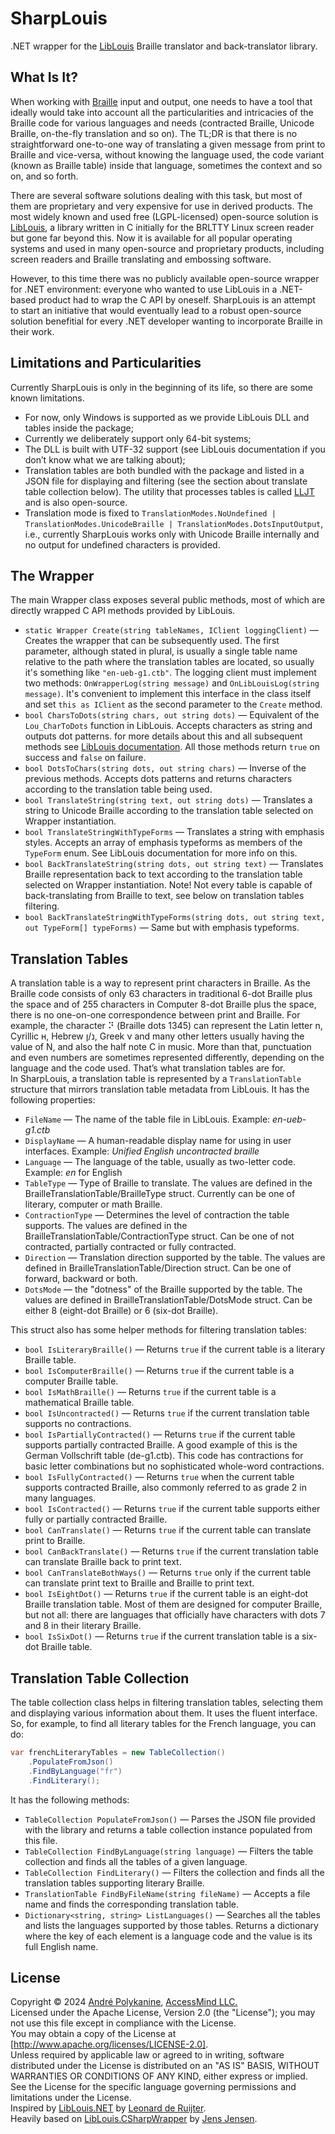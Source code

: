 # SharpLouis

.NET wrapper for the [LibLouis](https://github.com/liblouis/liblouis) Braille translator and back-translator library.

## What Is It?

When working with [Braille](https://en.wikipedia.org/wiki/Braille) input and output, one needs to have a tool that ideally would take into account all the particularities and intricacies of the Braille code for various languages and needs (contracted Braille, Unicode Braille, on-the-fly translation and so on). The TL;DR is that there is no straightforward one-to-one way of translating a given message from print to Braille and vice-versa, without knowing the language used, the code variant (known as Braille table) inside that language, sometimes the context and so on, and so forth.

There are several software solutions dealing with this task, but most of them are proprietary and very expensive for use in derived products. The most widely known and used free (LGPL-licensed) open-source solution is [LibLouis](https://github.com/liblouis/liblouis), a library written in C initially for the BRLTTY Linux screen reader but gone far beyond this. Now it is available for all popular operating systems and used in many open-source and proprietary products, including screen readers and Braille translating and embossing software.

However, to this time there was no publicly available open-source wrapper for .NET environment: everyone who wanted to use LibLouis in a .NET-based product had to wrap the C API by oneself. SharpLouis is an attempt to start an initiative that would eventually lead to a robust open-source solution benefitial for every .NET developer wanting to incorporate Braille in their work.

## Limitations and Particularities

Currently SharpLouis is only in the beginning of its life, so there are some known limitations.

* For now, only Windows is supported as we provide LibLouis DLL and tables inside the package;
* Currently we deliberately support only 64-bit systems;
* The DLL is built with UTF-32 support (see LibLouis documentation if you don’t know what we are talking about);
* Translation tables are both bundled with the package and listed in a JSON file for displaying and filtering (see the section about translate table collection below). The utility that processes tables is called [LLJT](https://github.com/accessmind/liblouis-jsonify-tables) and is also open-source.
* Translation mode is fixed to `TranslationModes.NoUndefined | TranslationModes.UnicodeBraille | TranslationModes.DotsInputOutput`, i.e., currently SharpLouis works only with Unicode Braille internally and no output for undefined characters is provided.

## The Wrapper

The main Wrapper class exposes several public methods, most of which are directly wrapped C API methods provided by LibLouis.

* `static Wrapper Create(string tableNames, IClient loggingClient)` — Creates the wrapper that can be subsequently used. The first parameter, although stated in plural, is usually a single table name relative to the path where the translation tables are located, so usually it's something like `"en-ueb-g1.ctb"`. The logging client must implement two methods: `OnWrapperLog(string message)` and `OnLibLouisLog(string message)`. It's convenient to implement this interface in the class itself and set `this as IClient` as the second parameter to the `Create` method.
* `bool CharsToDots(string chars, out string dots)` — Equivalent of the `Lou_CharToDots` function in LibLouis. Accepts characters as string and outputs dot patterns. for more details about this and all subsequent methods see [LibLouis documentation](https://liblouis.io/documentation/liblouis.html). All those methods return `true` on success and `false` on failure.
* `bool DotsToChars(string dots, out string chars)` — Inverse of the previous methods. Accepts dots patterns and returns characters according to the translation table being used.
* `bool TranslateString(string text, out string dots)` — Translates a string to Unicode Braille according to the translation table selected on Wrapper instantiation.
* `bool TranslateStringWithTypeForms` — Translates a string with emphasis styles. Accepts an array of emphasis typeforms as members of the `TypeForm` enum. See LibLouis documentation for more info on this.
* `bool BackTranslateString(string dots, out string text)` — Translates Braille representation back to text according to the translation table selected on Wrapper instantiation. Note! Not every table is capable of back-translating from Braille to text, see below on translation tables filtering.
* `bool BackTranslateStringWithTypeForms(string dots, out string text, out TypeForm[] typeForms)` — Same but with emphasis typeforms.

## Translation Tables

A translation table is a way to represent print characters in Braille. As the Braille code consists of only 63 characters in traditional 6-dot Braille plus the space and of 255 characters in Computer 8-dot Braille plus the space, there is no one-on-one correspondence between print and Braille. For example, the character ⠝ (Braille dots 1345) can represent the Latin letter n, Cyrillic н, Hebrew נ/ן, Greek ν and many other letters usually having the value of N, and also the half note C in music. More than that, punctuation and even numbers are sometimes represented differently, depending on the language and the code used. That’s what translation tables are for.  
In SharpLouis, a translation table is represented by a `TranslationTable` structure that mirrors translation table metadata from LibLouis. It has the following properties:

* `FileName` — The name of the table file in LibLouis. Example: _en-ueb-g1.ctb_
* `DisplayName` — A human-readable display name for using in user interfaces. Example: _Unified English uncontracted braille_
* `Language` — The language of the table, usually as two-letter code. Example: _en_ for English
* `TableType` — Type of Braille to translate. The values are defined in the BrailleTranslationTable/BrailleType struct. Currently can be one of literary, computer or math Braille.
* `ContractionType` — Determines the level of contraction the table supports. The values are defined in the BrailleTranslationTable/ContractionType struct. Can be one of not contracted, partially contracted or fully contracted.
* `Direction` — Translation direction supported by the table. The values are defined in BrailleTranslationTable/Direction struct. Can be one of forward, backward or both.
* `DotsMode` — the "dotness" of the Braille supported by the table. The values are defined in BrailleTranslationTable/DotsMode struct. Can be either 8 (eight-dot Braille) or 6 (six-dot Braille).

This struct also has some helper methods for filtering translation tables:
* `bool IsLiteraryBraille()` — Returns `true` if the current table is a literary Braille table.
* `bool IsComputerBraille()` — Returns `true` if the current table is a computer Braille table.
* `bool IsMathBraille()` — Returns `true` if the current table is a mathematical Braille table.
* `bool IsUncontracted()` — Returns `true` if the current translation table supports no contractions.
* `bool IsPartiallyContracted()` — Returns `true` if the current table supports partially contracted Braille. A good example of this is the German Vollschrift table (de-g1.ctb). This code has contractions for basic letter combinations but no sophisticated whole-word contractions.
* `bool IsFullyContracted()` — Returns `true` when the current table supports contracted Braille, also commonly referred to as grade 2 in many languages.
* `bool IsContracted()` — Returns `true` if the current table supports either fully or partially contracted Braille.
* `bool CanTranslate()` — Returns `true` if the current table can translate print to Braille.
* `bool CanBackTranslate()` — Returns `true` if the current translation table can translate Braille back to print text.
* `bool CanTranslateBothWays()` — Returns `true` only if the current table can translate print text to Braille and Braille to print text.
* `bool IsEightDot()` — Returns `true` if the current table is an eight-dot Braille translation table. Most of them are designed for computer Braille, but not all: there are languages that officially have characters with dots 7 and 8 in their literary Braille.
* `bool IsSixDot()` — Returns `true` if the current translation table is a six-dot Braille table.

## Translation Table Collection

The table collection class helps in filtering translation tables, selecting them and displaying various information about them. It uses the fluent interface. So, for example, to find all literary tables for the French language, you can do:

```csharp
var frenchLiteraryTables = new TableCollection()
    .PopulateFromJson()
    .FindByLanguage("fr")
    .FindLiterary();
```

It has the following methods:

* `TableCollection PopulateFromJson()` — Parses the JSON file provided with the library and returns a table collection instance populated from this file.
* `TableCollection FindByLanguage(string language)` — Filters the table collection and finds all the tables of a given language.
* `TableCollection FindLiterary()` — Filters the collection and finds all the translation tables supporting literary Braille.
* `TranslationTable FindByFileName(string fileName)` — Accepts a file name and finds the corresponding translation table.
* `Dictionary<string, string> ListLanguages()` — Searches all the tables and lists the languages supported by those tables. Returns a dictionary where the key of each element is a language code and the value is its full English name.

## License

Copyright © 2024 [André Polykanine](https://github.com/Menelion), [AccessMind LLC.](https://accessmind.io/)  
Licensed under the Apache License, Version 2.0 (the "License"); you may not use this file except in compliance with the License.  
You may obtain a copy of the License at [http://www.apache.org/licenses/LICENSE-2.0].  
Unless required by applicable law or agreed to in writing, software distributed under the License is distributed on an "AS IS" BASIS, WITHOUT WARRANTIES OR CONDITIONS OF ANY KIND, either express or implied.  
See the License for the specific language governing permissions and limitations under the License.  
Inspired by [LibLouis.NET](https://github.com/LeonarddeR/liblouis.net) by [Leonard de Ruijter](https://github.com/LeonarddeR).  
Heavily based on [LibLouis.CSharpWrapper](https://github.com/JensJensenPublic/liblouis.CSharp.Wrapper) by [Jens Jensen](https://github.com/jensjensenpublic).
